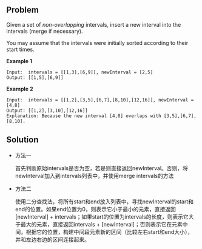 ## Problem

Given a set of *non-overlapping* intervals, insert a new interval into the intervals (merge if necessary).

You may assume that the intervals were initially sorted according to their start times.

 **Example 1**

```
Input:  intervals = [[1,3],[6,9]], newInterval = [2,5]
Output: [[1,5],[6,9]]
```

**Example 2**

```
Input:  intervals = [[1,2],[3,5],[6,7],[8,10],[12,16]], newInterval = [4,8]
Output: [[1,2],[3,10],[12,16]]
Explanation: Because the new interval [4,8] overlaps with [3,5],[6,7],[8,10].
```



## Solution

* 方法一

  首先判断原始intervals是否为空，若是则直接返回newInterval。否则，将newInterval加入到intervals列表中，并使用merge intervals的方法

* 方法二

  使用二分查找法，将所有start和end放入列表中，寻找newInterval的start和end的位置。如果end位置为0，则表示它小于最小的元素，直接返回[newInterval] + intervals；如果start的位置为intervals的长度，则表示它大于最大的元素，直接返回intervals + [newInterval]；否则表示它在元素中间，根据它的位置，构建中间段元素新的区间（比较左右start和end大小），并和左边右边的区间连接起来。